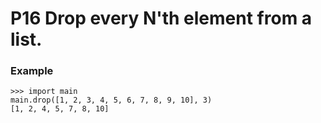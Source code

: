 # P16 Drop every N'th element from a list.

### Example
```
>>> import main
main.drop([1, 2, 3, 4, 5, 6, 7, 8, 9, 10], 3)
[1, 2, 4, 5, 7, 8, 10]
```
